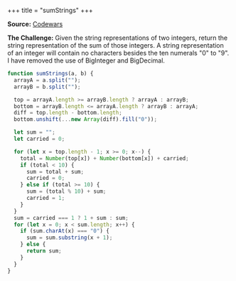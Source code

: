 +++
title = "sumStrings"
+++

**Source:** [Codewars](https://www.codewars.com/kata/5324945e2ece5e1f32000370)

**The Challenge:** Given the string representations of two integers, return the string representation of the sum of those integers.
A string representation of an integer will contain no characters besides the ten numerals "0" to "9". I have removed the use of BigInteger and BigDecimal.

```js
function sumStrings(a, b) {
  arrayA = a.split("");
  arrayB = b.split("");

  top = arrayA.length >= arrayB.length ? arrayA : arrayB;
  bottom = arrayB.length <= arrayA.length ? arrayB : arrayA;
  diff = top.length - bottom.length;
  bottom.unshift(...new Array(diff).fill("0"));

  let sum = "";
  let carried = 0;

  for (let x = top.length - 1; x >= 0; x--) {
    total = Number(top[x]) + Number(bottom[x]) + carried;
    if (total < 10) {
      sum = total + sum;
      carried = 0;
    } else if (total >= 10) {
      sum = (total % 10) + sum;
      carried = 1;
    }
  }
  sum = carried === 1 ? 1 + sum : sum;
  for (let x = 0; x < sum.length; x++) {
    if (sum.charAt(x) === "0") {
      sum = sum.substring(x + 1);
    } else {
      return sum;
    }
  }
}
```
